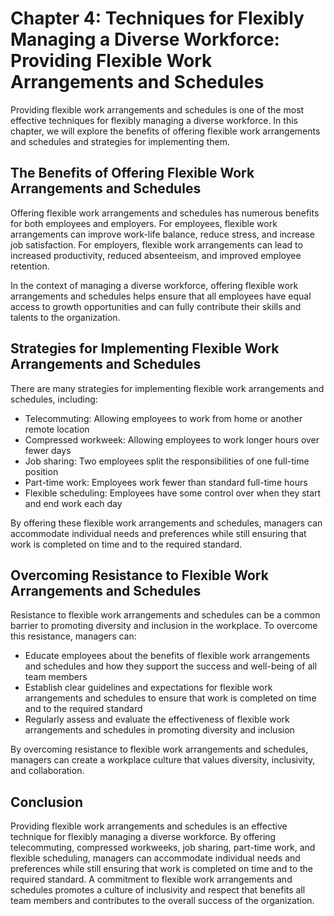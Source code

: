 Chapter 4: Techniques for Flexibly Managing a Diverse Workforce: Providing Flexible Work Arrangements and Schedules
===================================================================================================================

Providing flexible work arrangements and schedules is one of the most effective techniques for flexibly managing a diverse workforce. In this chapter, we will explore the benefits of offering flexible work arrangements and schedules and strategies for implementing them.

The Benefits of Offering Flexible Work Arrangements and Schedules
-----------------------------------------------------------------

Offering flexible work arrangements and schedules has numerous benefits for both employees and employers. For employees, flexible work arrangements can improve work-life balance, reduce stress, and increase job satisfaction. For employers, flexible work arrangements can lead to increased productivity, reduced absenteeism, and improved employee retention.

In the context of managing a diverse workforce, offering flexible work arrangements and schedules helps ensure that all employees have equal access to growth opportunities and can fully contribute their skills and talents to the organization.

Strategies for Implementing Flexible Work Arrangements and Schedules
--------------------------------------------------------------------

There are many strategies for implementing flexible work arrangements and schedules, including:

* Telecommuting: Allowing employees to work from home or another remote location
* Compressed workweek: Allowing employees to work longer hours over fewer days
* Job sharing: Two employees split the responsibilities of one full-time position
* Part-time work: Employees work fewer than standard full-time hours
* Flexible scheduling: Employees have some control over when they start and end work each day

By offering these flexible work arrangements and schedules, managers can accommodate individual needs and preferences while still ensuring that work is completed on time and to the required standard.

Overcoming Resistance to Flexible Work Arrangements and Schedules
-----------------------------------------------------------------

Resistance to flexible work arrangements and schedules can be a common barrier to promoting diversity and inclusion in the workplace. To overcome this resistance, managers can:

* Educate employees about the benefits of flexible work arrangements and schedules and how they support the success and well-being of all team members
* Establish clear guidelines and expectations for flexible work arrangements and schedules to ensure that work is completed on time and to the required standard
* Regularly assess and evaluate the effectiveness of flexible work arrangements and schedules in promoting diversity and inclusion

By overcoming resistance to flexible work arrangements and schedules, managers can create a workplace culture that values diversity, inclusivity, and collaboration.

Conclusion
----------

Providing flexible work arrangements and schedules is an effective technique for flexibly managing a diverse workforce. By offering telecommuting, compressed workweeks, job sharing, part-time work, and flexible scheduling, managers can accommodate individual needs and preferences while still ensuring that work is completed on time and to the required standard. A commitment to flexible work arrangements and schedules promotes a culture of inclusivity and respect that benefits all team members and contributes to the overall success of the organization.
